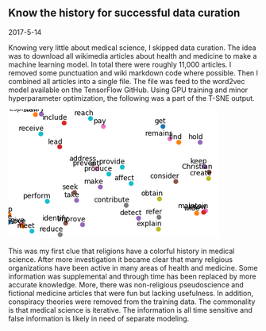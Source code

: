## Know the history for successful data curation

2017-5-14

Knowing very little about medical science, I skipped data curation. The idea was to download all wikimedia articles about health and medicine to make a machine learning model. In total there were roughly 11,000 articles. I removed some punctuation and wiki markdown code where possible. Then I combined all articles into a single file. The file was feed to the word2vec model available on the TensorFlow GitHub. Using GPU training and minor hyperparameter optimization, the following was a part of the T-SNE output.

![alt tag](https://github.com/EddieOne/medlayer/blob/master/medical-tsne.png?raw=true)

This was my first clue that religions have a colorful history in medical science. After more investigation it became clear that many religious organizations have been active in many areas of health and medicine. Some information was supplemental and through time has been replaced by more accurate knowledge. More, there was non-religious pseudoscience and fictional medicine articles that were fun but lacking usefulness. In addition, conspiracy theories were removed from the training data. The commonality is that medical science is iterative. The information is all time sensitive and false information is likely in need of separate modeling.
